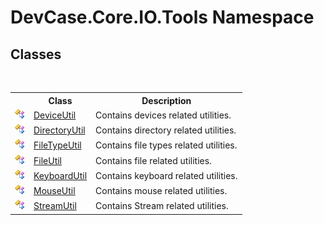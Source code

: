 # DevCase.Core.IO.Tools Namespace
 




## Classes
&nbsp;<table><tr><th></th><th>Class</th><th>Description</th></tr><tr><td>![Public class](media/pubclass.gif "Public class")</td><td><a href="T_DevCase_Core_IO_Tools_DeviceUtil">DeviceUtil</a></td><td>
Contains devices related utilities.</td></tr><tr><td>![Public class](media/pubclass.gif "Public class")</td><td><a href="T_DevCase_Core_IO_Tools_DirectoryUtil">DirectoryUtil</a></td><td>
Contains directory related utilities.</td></tr><tr><td>![Public class](media/pubclass.gif "Public class")</td><td><a href="T_DevCase_Core_IO_Tools_FileTypeUtil">FileTypeUtil</a></td><td>
Contains file types related utilities.</td></tr><tr><td>![Public class](media/pubclass.gif "Public class")</td><td><a href="T_DevCase_Core_IO_Tools_FileUtil">FileUtil</a></td><td>
Contains file related utilities.</td></tr><tr><td>![Public class](media/pubclass.gif "Public class")</td><td><a href="T_DevCase_Core_IO_Tools_KeyboardUtil">KeyboardUtil</a></td><td>
Contains keyboard related utilities.</td></tr><tr><td>![Public class](media/pubclass.gif "Public class")</td><td><a href="T_DevCase_Core_IO_Tools_MouseUtil">MouseUtil</a></td><td>
Contains mouse related utilities.</td></tr><tr><td>![Public class](media/pubclass.gif "Public class")</td><td><a href="T_DevCase_Core_IO_Tools_StreamUtil">StreamUtil</a></td><td>
Contains Stream related utilities.</td></tr></table>&nbsp;

